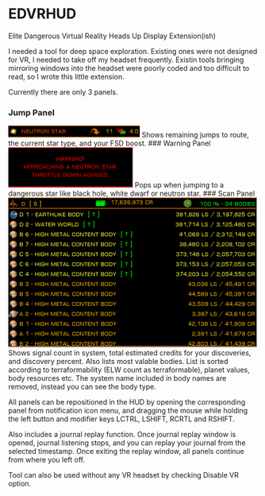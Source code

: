# EDVRHUD
Elite Dangerous Virtual Reality Heads Up Display Extension(ish)

I needed a tool for deep space exploration. Existing ones were not designed for VR, I needed to take off my headset frequently.
Existin tools bringing mirroring windows into the headset were poorly coded and too difficult to read, so I wrote this little extension.

Currently there are only 3 panels.

### Jump Panel
<img src="https://github.com/sencercoltu/EDVRHUD/blob/master/images/JumpPanel.png?raw=true"/>
Shows remaining jumps to route, the current star type, and your FSD boost.
### Warning Panel
<img src="https://github.com/sencercoltu/EDVRHUD/blob/master/images/WarningPanel.png?raw=true"/>
Pops up when jumping to a dangerous star like black hole, white dwarf or neutron star.
### Scan Panel
<img src="https://github.com/sencercoltu/EDVRHUD/blob/master/images/ScanInfoPanel.png?raw=true"/>
Shows signal count in system, total estimated credits for your discoveries, and discovery percent. Also lists most valable bodies.
List is sorted according to terraformability (ELW count as terraformable), planet values, body resources etc.  
The system name included in body names are removed, instead you can see the body type.

All panels can be repositioned in the HUD by opening the corresponding panel from notification icon menu, and dragging the mouse while holding the left button and modifier keys LCTRL, LSHIFT, RCRTL and RSHIFT.

Also includes a journal replay function. Once journal replay window is opened, journal listening stops, and you can replay your journal from the selected timestamp. Once exiting the replay window, all panels continue from where you left off.

Tool can also be used without any VR headset by checking Disable VR option.





